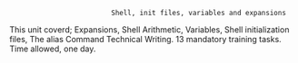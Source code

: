                              Shell, init files, variables and expansions
This unit coverd; Expansions, Shell Arithmetic, Variables, Shell initialization files, The alias Command
Technical Writing.
13 mandatory training tasks.
Time allowed, one day.
  
